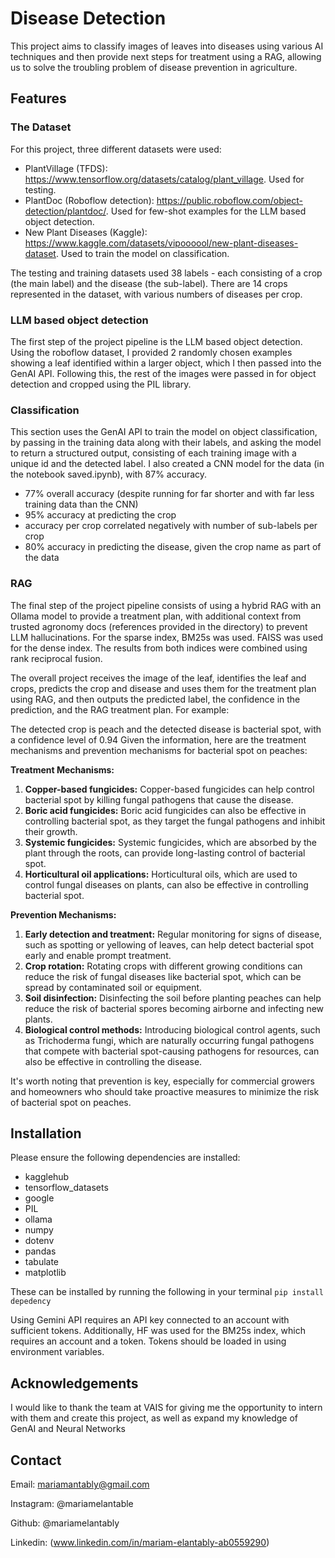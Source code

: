 # Disease Detection
This project aims to classify images of leaves into diseases using various AI techniques and then provide next steps for treatment using a RAG, allowing us to solve the troubling problem of disease prevention in agriculture. 

## Features
### The Dataset
For this project, three different datasets were used:
- PlantVillage (TFDS): https://www.tensorflow.org/datasets/catalog/plant_village. Used for testing.
- PlantDoc (Roboflow detection): https://public.roboflow.com/object-detection/plantdoc/. Used for few-shot examples for the LLM based object detection.
- New Plant Diseases (Kaggle): https://www.kaggle.com/datasets/vipoooool/new-plant-diseases-dataset. Used to train the model on classification.

The testing and training datasets used 38 labels - each consisting of a crop (the main label) and the disease (the sub-label). There are 14 crops represented in the dataset, with various numbers of diseases per crop. 

### LLM based object detection 
The first step of the project pipeline is the LLM based object detection. Using the roboflow dataset, I provided 2 randomly chosen examples showing a leaf identified within a larger object, which I then passed into the GenAI API. 
Following this, the rest of the images were passed in for object detection and cropped using the PIL library. 

### Classification
This section uses the GenAI API to train the model on object classification, by passing in the training data along with their labels, and asking the model to return a structured output, consisting of each training image with a unique id and the detected label.
I also created a CNN model for the data (in the notebook saved.ipynb), with 87% accuracy. 
- 77% overall accuracy (despite running for far shorter and with far less training data than the CNN)
- 95% accuracy at predicting the crop
- accuracy per crop correlated negatively with number of sub-labels per crop
- 80% accuracy in predicting the disease, given the crop name as part of the data

### RAG
The final step of the project pipeline consists of using a hybrid RAG with an Ollama model to provide a treatment plan, with additional context from trusted agronomy docs (references provided in the directory) to prevent LLM hallucinations. 
For the sparse index, BM25s was used. FAISS was used for the dense index. The results from both indices were combined using rank reciprocal fusion.

The overall project receives the image of the leaf, identifies the leaf and crops, predicts the crop and disease and uses them for the treatment plan using RAG, and then outputs the predicted label, the confidence in the prediction, and the RAG treatment plan. For example:

The detected crop is peach and the detected disease is bacterial spot, with a confidence level of 0.94
Given the information, here are the treatment mechanisms and prevention mechanisms for bacterial spot on peaches:

**Treatment Mechanisms:**

1. **Copper-based fungicides:** Copper-based fungicides can help control bacterial spot by killing fungal pathogens that cause the disease.
2. **Boric acid fungicides:** Boric acid fungicides can also be effective in controlling bacterial spot, as they target the fungal pathogens and inhibit their growth.
3. **Systemic fungicides:** Systemic fungicides, which are absorbed by the plant through the roots, can provide long-lasting control of bacterial spot.
4. **Horticultural oil applications:** Horticultural oils, which are used to control fungal diseases on plants, can also be effective in controlling bacterial spot.

**Prevention Mechanisms:**

1. **Early detection and treatment:** Regular monitoring for signs of disease, such as spotting or yellowing of leaves, can help detect bacterial spot early and enable prompt treatment.
2. **Crop rotation:** Rotating crops with different growing conditions can reduce the risk of fungal diseases like bacterial spot, which can be spread by contaminated soil or equipment.
3. **Soil disinfection:** Disinfecting the soil before planting peaches can help reduce the risk of bacterial spores becoming airborne and infecting new plants.
4. **Biological control methods:** Introducing biological control agents, such as Trichoderma fungi, which are naturally occurring fungal pathogens that compete with bacterial spot-causing pathogens for resources, can also be effective in controlling the disease.

It's worth noting that prevention is key, especially for commercial growers and homeowners who should take proactive measures to minimize the risk of bacterial spot on peaches.

## Installation
Please ensure the following dependencies are installed:
- kagglehub
- tensorflow_datasets
- google
- PIL
- ollama
- numpy
- dotenv
- pandas
- tabulate
- matplotlib

These can be installed by running the following in your terminal
`pip install depedency`

Using Gemini API requires an API key connected to an account with sufficient tokens. Additionally, HF was used for the BM25s index, which requires an account and a token. Tokens should be loaded in using environment variables. 

## Acknowledgements 
I would like to thank the team at VAIS for giving me the opportunity to intern with them and create this project, as well as expand my knowledge of GenAI and Neural Networks

## Contact

Email: mariamantably@gmail.com 

Instagram: @mariamelantable 

Github: @mariamelantably

Linkedin: (www.linkedin.com/in/mariam-elantably-ab0559290)

